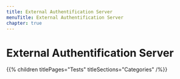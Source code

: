 ```yaml
---
title: External Authentification Server
menuTitle: External Authentification Server
chapter: true
---
```


# External Authentification Server

{{% children titlePages="Tests" titleSections="Categories" /%}}
